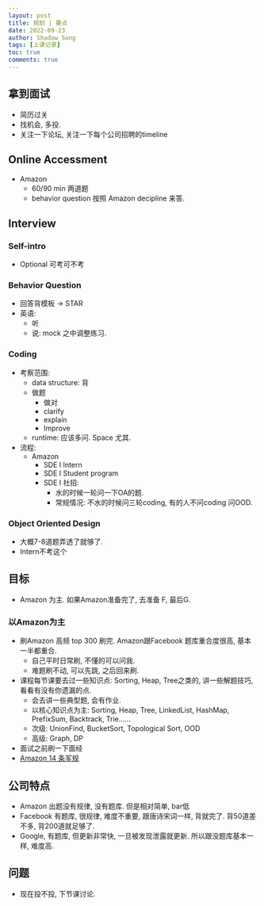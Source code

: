 ```yaml
---
layout: post 
title: 规划 | 要点
date: 2022-09-23
author: Shadow Song
tags: [上课记录]
toc: true
comments: true
---
```


## 拿到面试

- 简历过关
- 找机会, 多投. 
- 关注一下论坛, 关注一下每个公司招聘的timeline

## Online Accessment

- Amazon
	- 60/90 min 两道题
	- behavior question 按照 Amazon decipline 来答. 

## Interview

### Self-intro

- Optional 可考可不考

### Behavior Question

- 回答背模板 -> STAR
- 英语: 
	- 听
	- 说: mock 之中调整练习. 

### Coding
- 考察范围: 
	- data structure: 背
	- 做题
		- 做对
		- clarify
		- explain
		- Improve
	- runtime: 应该多问.  Space 尤其. 
- 流程:
	- Amazon
		- SDE I Intern
		- SDE I Student program
		- SDE I 社招: 
			- 水的时候一轮问一下OA的题. 
			- 常规情况: 不水的时候问三轮coding, 有的人不问coding 问OOD. 

### Object Oriented Design

- 大概7-8道题弄透了就够了. 
- Intern不考这个

## 目标

- Amazon 为主. 如果Amazon准备完了, 去准备 F, 最后G. 

### 以Amazon为主

- 刷Amazon 高频 top 300 刷完.  Amazon跟Facebook 题库重合度很高, 基本一半都重合. 
	- 自己平时日常刷, 不懂的可以问我. 
	- 难题刷不动, 可以先跳, 之后回来刷.
- 课程每节课要去过一些知识点: Sorting, Heap, Tree之类的, 讲一些解题技巧, 看看有没有你遗漏的点. 
	- 会去讲一些典型题, 会有作业. 
	- 以核心知识点为主: Sorting, Heap, Tree, LinkedList, HashMap, PrefixSum, Backtrack, Trie......
	- 次级: UnionFind, BucketSort, Topological Sort, OOD
	- 高级: Graph, DP 
- 面试之前刷一下面经
- [Amazon 14 条军规](https://www.amazon.jobs/en/principles)


## 公司特点

- Amazon 出题没有规律, 没有题库. 但是相对简单, bar低
- Facebook 有题库, 很规律, 难度不重要, 跟唐诗宋词一样, 背就完了. 背50道差不多, 背200道就足够了. 
- Google, 有题库, 但更新非常快, 一旦被发现泄露就更新. 所以跟没题库基本一样, 难度高. 

## 问题

- 现在投不投, 下节课讨论. 
